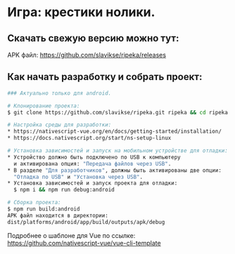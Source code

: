 # Игра: крестики нолики.

## Скачать свежую версию можно тут:
APK файл: https://github.com/slavikse/ripeka/releases

## Как начать разработку и собрать проект:
``` bash
### Актуально только для android.

# Клонирование проекта:
$ git clone https://github.com/slavikse/ripeka.git ripeka && cd ripeka

# Настройка среды для разработки:
* https://nativescript-vue.org/en/docs/getting-started/installation/
* https://docs.nativescript.org/start/ns-setup-linux

# Установка зависимостей и запуск на мобильном устройстве для отладки:
* Устройство должно быть подключено по USB к компьютеру
  и активирована опция: "Передача файлов через USB".
* В разделе "Для разработчиков", должны быть активированы две опции:
  "Отладка по USB" и "Установка через USB".
* Установка зависимостей и запуск проекта для отладки:
  $ npm i && npm run debug:android

# Сборка проекта:
$ npm run build:android
APK файл находится в директории:
dist/platforms/android/app/build/outputs/apk/debug

```

Подробнее о шаблоне для Vue по ссылке: https://github.com/nativescript-vue/vue-cli-template
